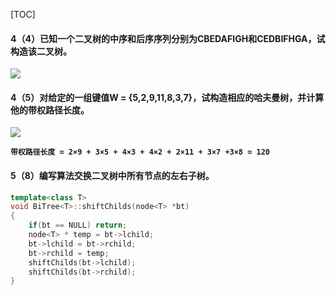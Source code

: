 [TOC]

#### 4（4）已知一个二叉树的中序和后序序列分别为CBEDAFIGH和CEDBIFHGA，试构造该二叉树。

![](https://pic.imgdb.cn/item/618bbb252ab3f51d910598bb.png)

#### 4（5）对给定的一组键值W = {5,2,9,11,8,3,7}，试构造相应的哈夫曼树，并计算他的带权路径长度。
![](https://pic.imgdb.cn/item/618bb8132ab3f51d91048901.png)

**`带权路径长度 = 2×9 + 3×5 + 4×3 + 4×2 + 2×11 + 3×7 +3×8 = 120`**

#### 5（8）编写算法交换二叉树中所有节点的左右子树。
```c++
template<class T>
void BiTree<T>::shiftChilds(node<T> *bt)
{
    if(bt == NULL) return;
    node<T> * temp = bt->lchild;
    bt->lchild = bt->rchild;
    bt->rchild = temp;
    shiftChilds(bt->lchild);
    shiftChilds(bt->rchild);
}
```
